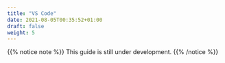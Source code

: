 ```yaml
---
title: "VS Code"
date: 2021-08-05T00:35:52+01:00
draft: false
weight: 5
---
```


{{% notice note %}}
This guide is still under development.
{{% /notice %}}